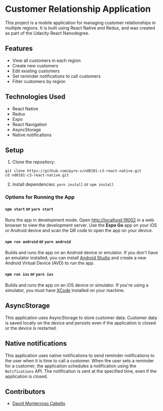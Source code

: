 # Customer Relationship Application

This project is a mobile application for managing customer relationships in multiple regions. It is built using React Native and Redux, and was created as part of the Udacity React Nanodegree.

## Features

- View all customers in each region
- Create new customers
- Edit existing customers
- Set reminder notifications to call customers
- Filter customers by region

## Technologies Used

- React Native
- Redux
- Expo
- React Navigation
- AsyncStorage
- Native notifications

## Setup

1. Clone the repository:
```
git clone https://github.com/pyro-x/nd0191-c3-react-native.git
cd nd0191-c3-react-native.git
```

2. Install dependencies:
``yarn install``
or
``npm install``


### Options for Running the App

#### `npm start` or `yarn start`

Runs the app in development mode. Open [http://localhost:19002](http://localhost:19002) in a web browser to view the development server. Use the **Expo Go** app on your iOS or Android device and scan the QR code to open the app on your device.

#### `npm run android` or `yarn android`

Builds and runs the app on an Android device or emulator. If you don't have an emulator installed, you can install [Android Studio](https://developer.android.com/studio) and create a new Android Virtual Device (AVD) to run the app.

#### `npm run ios` or `yarn ios`

Builds and runs the app on an iOS device or simulator. If you're using a simulator, you must have [XCode](https://developer.apple.com/xcode/) installed on your machine.


## AsyncStorage

This application uses AsyncStorage to store customer data. Customer data is saved locally on the device and persists even if the application is closed or the device is restarted.

## Native notifications

This application uses native notifications to send reminder notifications to the user when it is time to call a customer. When the user sets a reminder for a customer, the application schedules a notification using the `Notifications` API. The notification is sent at the specified time, even if the application is closed.


## Contributors

- [David Monterroso Cabello](https://github.com/pyro-x)


